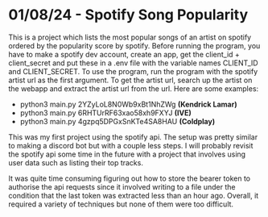 # 01/08/24 - Spotify Song Popularity
This is a project which lists the most popular songs of an artist on spotify ordered by the popularity score by spotify. Before running the program, you have to make a spotify dev account, create an app, get the client_id + client_secret and put these in a .env file with the variable names CLIENT_ID and CLIENT_SECRET. To use the program, run the program with the spotify artist url as the first argument. To get the artist url, search up the artist on the webapp and extract the artist url from the url. Here are some examples:
- python3 main.py 2YZyLoL8N0Wb9xBt1NhZWg **(Kendrick Lamar)**
- python3 main.py 6RHTUrRF63xao58xh9FXYJ **(IVE)**
- python3 main.py 4gzpq5DPGxSnKTe4SA8HAU **(Coldplay)**

This was my first project using the spotify api. The setup was pretty similar to making a discord bot but with a couple less steps. I will probably revisit the spotify api some time in the future with a project that involves using user data such as listing their top tracks.

It was quite time consuming figuring out how to store the bearer token to authorise the api requests since it involved writing to a file under the condition that the last token was extracted less than an hour ago. Overall, it required a variety of techniques but none of them were too difficult.
